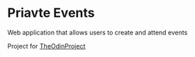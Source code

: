 # Priavte Events

Web application that allows users to create and attend events

Project for [TheOdinProject](https://www.theodinproject.com)